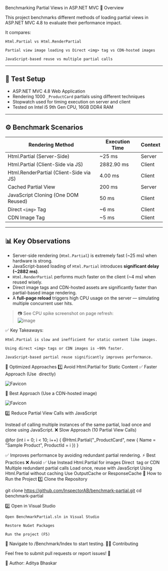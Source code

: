 Benchmarking Partial Views in ASP.NET MVC 🚀
Overview

This project benchmarks different methods of loading partial views in ASP.NET MVC 4.8 to evaluate their performance impact.

It compares:

    Html.Partial vs Html.RenderPartial

    Partial view image loading vs Direct <img> tag vs CDN-hosted images

    JavaScript-based reuse vs multiple partial calls

---

## 📌 Test Setup

- ASP.NET MVC 4.8 Web Application
- Rendering 1000 `_ProductCard` partials using different techniques
- Stopwatch used for timing execution on server and client
- Tested on Intel i5 9th Gen CPU, 16GB DDR4 RAM

---

## ⚙️ Benchmark Scenarios

| Rendering Method                      | Execution Time | Context       |
|--------------------------------------|----------------|---------------|
| Html.Partial (Server-Side)           | ~25 ms         | Server        |
| Html.Partial (Client-Side via JS)    | 2882.90 ms     | Client        |
| Html.RenderPartial (Client-Side via JS) | 4.00 ms     | Client        |
| Cached Partial View                  | 200 ms         | Server        |
| JavaScript Cloning (One DOM Reused)  | 50 ms          | Client        |
| Direct `<img>` Tag                   | ~6 ms          | Client        |
| CDN Image Tag                        | ~5 ms          | Client        |

---
## 📊 Key Observations

- Server-side rendering (`Html.Partial`) is extremely fast (~25 ms) when hardware is strong.
- JavaScript-based loading of `Html.Partial` introduces **significant delay (~2882 ms)**.
- `Html.RenderPartial` performs much faster on the client (~4 ms) when reused wisely.
- Direct image tags and CDN-hosted assets are significantly faster than partial-based image rendering.
- A **full-page reload** triggers high CPU usage on the server — simulating multiple concurrent user hits.

> 📷 See CPU spike screenshot on page refresh:  
![image](https://github.com/user-attachments/assets/6c61822f-b2bc-4fa6-8652-e3990bc6d875)


✅ Key Takeaways:

    Html.Partial is slow and inefficient for static content like images.

    Using direct <img> tags or CDN images is ~99% faster.

    JavaScript-based partial reuse significantly improves performance.

🚀 Optimized Approaches
1️⃣ Avoid Html.Partial for Static Content
✅ Faster Approach (Use <img> directly)

<img src="~/favicon.ico" alt="Favicon">

🚀 Best Approach (Use a CDN-hosted image)

<img src="https://cdn.example.com/favicon.ico" alt="Favicon">

2️⃣ Reduce Partial View Calls with JavaScript

Instead of calling multiple instances of the same partial, load once and clone using JavaScript.
❌ Slow Approach (10 Partial View Calls)

@for (int i = 0; i < 10; i++)
{
    @Html.Partial("_ProductCard", new { Name = "Sample Product", ProductId = i })
}



✅ Improves performance by avoiding redundant partial rendering.
⚡ Best Practices
❌ Avoid	✅ Use Instead
Html.Partial for images	Direct <img> tag or CDN
Multiple redundant partial calls	Load once, reuse with JavaScript
Using Html.Partial without caching	Use OutputCache or ResponseCache
📌 How to Run the Project
1️⃣ Clone the Repository

git clone https://github.com/InspectorAB/benchmark-partial.git
cd benchmark-partial

2️⃣ Open in Visual Studio

    Open BenchmarkPartial.sln in Visual Studio

    Restore NuGet Packages

    Run the project (F5)

📌 Navigate to /Benchmark/Index to start testing.
👨‍💻 Contributing

Feel free to submit pull requests or report issues! 🚀

📌 Author: Aditya Bhaskar
